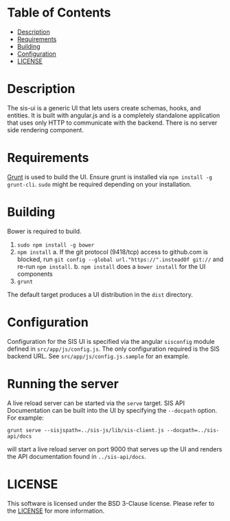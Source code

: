 Table of Contents
=================

- [Description](#description)
- [Requirements](#requirements)
- [Building](#building)
- [Configuration](#configuration)
- [LICENSE](#license)

# Description

The sis-ui is a generic UI that lets users create schemas, hooks, and entities.
It is built with angular.js and is a completely standalone application that
uses only HTTP to communicate with the backend.  There is no server side
rendering component.

# Requirements

[Grunt](http://gruntjs.com) is used to build the UI.  Ensure grunt is installed
via `npm install -g grunt-cli`.  `sudo` might be required depending on your
installation.

# Building

Bower is required to build.  

1. `sudo npm install -g bower`
2. `npm install`
  a. If the git protocol (9418/tcp) access to github.com is blocked, run `git config --global url."https://".insteadOf git://` and re-run `npm install`.
  b. `npm install` does a `bower install` for the UI components
3. `grunt`

The default target produces a UI distribution in the `dist` directory.

# Configuration

Configuration for the SIS UI is specified via the angular `sisconfig` module
defined in `src/app/js/config.js`.  The only configuration required is the
SIS backend URL.  See `src/app/js/config.js.sample` for an example.

# Running the server

A live reload server can be started via the `serve` target.  SIS API
Documentation can be built into the UI by specifying the `--docpath` option.
For example:

`grunt serve --sisjspath=../sis-js/lib/sis-client.js --docpath=../sis-api/docs`

will start a live reload server on port 9000 that serves up the UI and renders
the API documentation found in `../sis-api/docs`.

# LICENSE

This software is licensed under the BSD 3-Clause license.  Please refer to the [LICENSE](./LICENSE) for more information.
